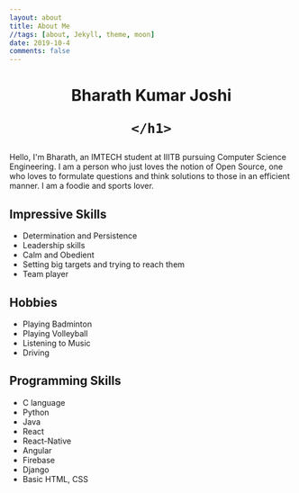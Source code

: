 ```yaml
---
layout: about
title: About Me
//tags: [about, Jekyll, theme, moon]
date: 2019-10-4
comments: false
---
```

<center>
    <h1 class = "big-red-text" >
            Bharath Kumar Joshi
       
    </h1>
</center>

Hello, I'm Bharath, an IMTECH student at IIITB pursuing Computer Science Engineering. I am a person who just loves the notion of Open Source, one who loves to formulate questions and think solutions to those in an efficient manner. I am a foodie and sports lover. 

## Impressive Skills

* Determination and Persistence
* Leadership skills
* Calm and Obedient
* Setting big targets and trying to reach them
* Team player

## Hobbies

* Playing Badminton
* Playing Volleyball
* Listening to Music
* Driving 


## Programming Skills

* C language
* Python
* Java
* React
* React-Native
* Angular
* Firebase
* Django
* Basic HTML, CSS

<a href="/Resume.pdf" download>




